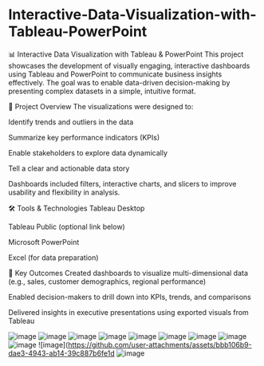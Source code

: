 # Interactive-Data-Visualization-with-Tableau-PowerPoint

📊 Interactive Data Visualization with Tableau & PowerPoint
This project showcases the development of visually engaging, interactive dashboards using Tableau and PowerPoint to communicate business insights effectively. The goal was to enable data-driven decision-making by presenting complex datasets in a simple, intuitive format.

📌 Project Overview
The visualizations were designed to:

Identify trends and outliers in the data

Summarize key performance indicators (KPIs)

Enable stakeholders to explore data dynamically

Tell a clear and actionable data story

Dashboards included filters, interactive charts, and slicers to improve usability and flexibility in analysis.

🛠️ Tools & Technologies
Tableau Desktop

Tableau Public (optional link below)

Microsoft PowerPoint

Excel (for data preparation)

🎯 Key Outcomes
Created dashboards to visualize multi-dimensional data (e.g., sales, customer demographics, regional performance)

Enabled decision-makers to drill down into KPIs, trends, and comparisons

Delivered insights in executive presentations using exported visuals from Tableau

![image](https://github.com/user-attachments/assets/ddaa68e6-c469-49c2-821b-0cb10a78046a)
![image](https://github.com/user-attachments/assets/808ceec2-5a49-47fc-877a-072125ad4c33)
![image](https://github.com/user-attachments/assets/33ef6a45-136a-49d0-a841-f8ba321698b2)
![image](https://github.com/user-attachments/assets/063485c8-cbca-433b-97ff-8fbda9579224)
![image](https://github.com/user-attachments/assets/2d76a488-18cf-48c5-b489-29ba0cbffcd3)
![image](https://github.com/user-attachments/assets/d57fcaa9-ea09-44e8-b41f-b53aad541a7b)
![image](https://github.com/user-attachments/assets/06ef4da1-eaea-437b-b7f6-9f7192e1f9dc)
![image](https://github.com/user-attachments/assets/b48a02d7-7db2-4734-8286-27a565129f10)
![image](https://github.com/user-attachments/assets/38ec514d-a64d-482b-bad1-2d959592ca9e)
![image](https://github.com/user-attachments/assets/bbb106b9-dae3-4943-ab14-39c887b6fe1d
![image](https://github.com/user-attachments/assets/7fa01ffe-7469-4fb1-89d7-dc07fa092e12)









